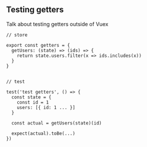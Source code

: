 ## Testing getters

Talk about testing getters outside of Vuex

```
// store

export const getters = {
  getUsers: (state) => (ids) => {
    return state.users.filter(x => ids.includes(x))
  }
}


// test

test('test getters', () => {
  const state = {
    const id = 1
    users: [{ id: 1 ... }]
  }

  const actual = getUsers(state)(id)

  expect(actual).toBe(...)
})
```
